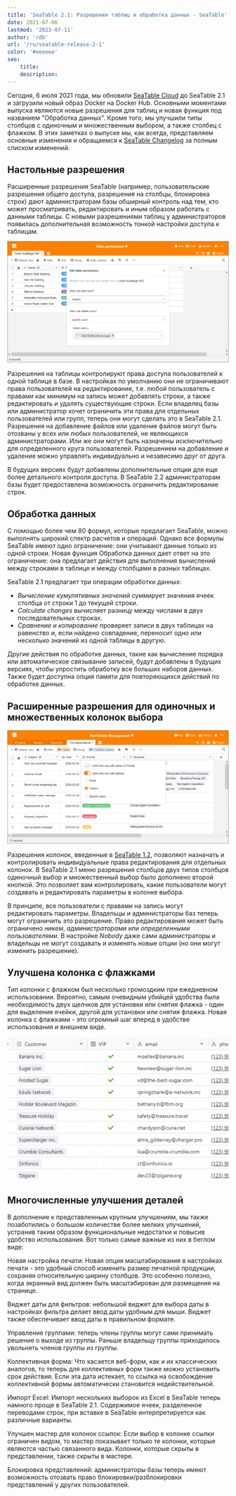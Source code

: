 ```yaml
---
title: 'SeaTable 2.1: Разрешения таблиц и обработка данных - SeaTable'
date: 2021-07-06
lastmod: '2023-07-11'
author: 'rdb'
url: '/ru/seatable-release-2-1'
color: '#eeeeee'
seo:
    title:
    description:
---
```


Сегодня, 6 июля 2021 года, мы обновили [SeaTable Cloud](https://cloud.seatable.io) до SeaTable 2.1 и загрузили новый образ Docker на Docker Hub. Основными моментами выпуска являются новые разрешения для таблиц и новая функция под названием "Обработка данных". Кроме того, мы улучшили типы столбцов с одиночным и множественным выбором, а также столбец с флажком. В этих заметках о выпуске мы, как всегда, представляем основные изменения и обращаемся к [SeaTable Changelog](https://seatable.io/ru/docs/changelog/version-2-1/) за полным списком изменений.

## Настольные разрешения

Расширенные разрешения SeaTable (например, пользовательские разрешения общего доступа, разрешения на столбцы, блокировка строк) дают администраторам базы обширный контроль над тем, кто может просматривать, редактировать и иным образом работать с данными таблицы. С новыми разрешениями таблиц у администраторов появилась дополнительная возможность тонкой настройки доступа к таблицам.

![SeaTable 2.1: Разрешения для таблиц](images/TablePermissions.png)

Разрешения на таблицы контролируют права доступа пользователей к одной таблице в базе. В настройках по умолчанию они не ограничивают права пользователей на редактирование, т.е. любой пользователь с правами как минимум на запись может добавлять строки, а также редактировать и удалять существующие строки. Если владелец базы или администратор хочет ограничить эти права для отдельных пользователей или групп, теперь они могут сделать это в SeaTable 2.1. Разрешения на добавление файлов или удаление файлов могут быть отозваны у всех или любых пользователей, не являющихся администраторами. Или же они могут быть назначены исключительно для определенного круга пользователей. Разрешением на добавление и удаление можно управлять индивидуально и независимо друг от друга.

В будущих версиях будут добавлены дополнительные опции для еще более детального контроля доступа. В SeaTable 2.2 администраторам базы будет предоставлена возможность ограничить редактирование строк.

## Обработка данных

С помощью более чем 80 формул, которые предлагает SeaTable, можно выполнять широкий спектр расчетов и операций. Однако все формулы SeaTable имеют одно ограничение: они учитывают данные только из одной строки. Новая функция Обработка данных дает ответ на это ограничение: она предлагает действия для выполнения вычислений между строками в таблице и между столбцами в разных таблицах.

SeaTable 2.1 предлагает три операции обработки данных:

- _Вычисление кумулятивных значений_ суммирует значения ячеек столбца от строки 1 до текущей строки.
- _Calculate changes_ вычисляет разницу между числами в двух последовательных строках.
- _Сравнение и копирование_ проверяет записи в двух таблицах на равенство и, если найдено совпадение, переносит одно или несколько значений из одной таблицы в другую.

Другие действия по обработке данных, такие как вычисление порядка или автоматическое связывание записей, будут добавлены в будущих версиях, чтобы упростить обработку все больших наборов данных. Также будет доступна опция памяти для повторяющихся действий по обработке данных.

## Расширенные разрешения для одиночных и множественных колонок выбора

![SeaTable 2.1: Расширенные разрешения для колонок с одиночным и множественным выбором](images/Advanced-column-permissions.png)

Разрешения колонок, введенные в [SeaTable 1.2](https://seatable.io/ru/seatable-release-1-2/), позволяют назначать и контролировать индивидуальные права редактирования для отдельных колонок. В SeaTable 2.1 меню разрешения столбцов двух типов столбцов одиночный выбор и множественный выбор было дополнено второй кнопкой. Это позволяет вам контролировать, какие пользователи могут создавать и редактировать параметры в колонке выбора.

В принципе, все пользователи с правами на запись могут редактировать параметры. Владельцы и администраторы баз теперь могут ограничить это разрешение. Право редактирования может быть ограничено _никем_, _администраторами_ или _определенными пользователями_. В настройке _Nobody_ даже сами администраторы и владельцы не могут создавать и изменять новые опции (но они могут изменить разрешение).

## Улучшена колонка с флажками

Тип колонки с флажком был несколько громоздким при ежедневном использовании. Вероятно, самым очевидным убийцей удобства была необходимость двух щелчков для установки или снятия флажка - один для выделения ячейки, другой для установки или снятия флажка. Новая колонка с флажками - это огромный шаг вперед в удобстве использования и внешнем виде.

![SeaTable 2.1: Улучшена колонка с флажками](cf832ed6ec4f5a75c69d663818552e94ec9b7cb1.gif)

## Многочисленные улучшения деталей

В дополнение к представленным крупным улучшениям, мы также позаботились о большом количестве более мелких улучшений, устранив таким образом функциональные недостатки и повысив удобство использования. Вот только самые важные из них в беглом виде:

Новая настройка печати: Новая опция масштабирования в настройках печати - это удобный способ изменить размер печатной продукции, сохраняя относительную ширину столбцов. Это особенно полезно, когда экранный вид должен быть масштабирован для размещения на странице.

Виджет даты для фильтров: небольшой виджет для выбора даты в настройках фильтра делает ввод даты удобным для мыши. Виджет также обеспечивает ввод даты в правильном формате.

Управление группами: теперь члены группы могут сами принимать решение о выходе из группы. Раньше владельцу группы приходилось увольнять членов группы из группы.

Коллективная форма: Что касается веб-форм, как и их классических аналогов, то теперь для коллективных форм также можно установить срок действия. Если эта дата истекает, то ссылка на освобождение коллективной формы автоматически становится недействительной.

Импорт Excel: Импорт нескольких выборок из Excel в SeaTable теперь намного проще в SeaTable 2.1. Содержимое ячеек, разделенное переводами строк, при вставке в SeaTable интерпретируется как различные варианты.

Улучшен мастер для колонок ссылок: Если выбор в колонке ссылки ограничен видом, то мастер показывает только те колонки, которые являются частью связанного вида. Колонки, которые скрыты в представлении, также скрыты в мастере.

Блокировка представлений: администраторы базы теперь имеют возможность отозвать право блокировки/разблокировки представлений у других пользователей.
